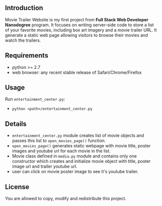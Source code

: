 
## Introduction

Movie Trailer Website is my first project from **Full Stack Web Developer Nanodegree** program. It focuses on
writing server-side code to store a list of your favorite movies, including box art imagery and a movie trailer URL. It generate a static web page allowing visitors to browse their movies and watch the trailers.


## Requirements

* python >= 2.7
* web browser: any recent stable release of Safari/Chrome/Firefox


## Usage

Run `entertainment_center.py`:

* `python <path>/entertainment_center.py`

## Details

* `entertainment_center.py` module creates list of movie objects and passes this list to `open_movies_page()` function.
* `open_movies_page()` generates static webpage with movie title, poster images and youtube url for each movie in the list.
* Movie class defined in `media.py` module and contains only one constructor which creates and initialize movie object with title, poster image url and trailer youtube url.
*  user can click on movie poster image to see it's youtube trailer.


## License

You are allowed to copy, modify and redistribute this project.
